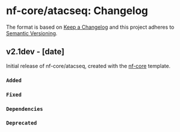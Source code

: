# nf-core/atacseq: Changelog

The format is based on [Keep a Changelog](https://keepachangelog.com/en/1.0.0/)
and this project adheres to [Semantic Versioning](https://semver.org/spec/v2.0.0.html).

## v2.1dev - [date]

Initial release of nf-core/atacseq, created with the [nf-core](https://nf-co.re/) template.

### `Added`

### `Fixed`

### `Dependencies`

### `Deprecated`
